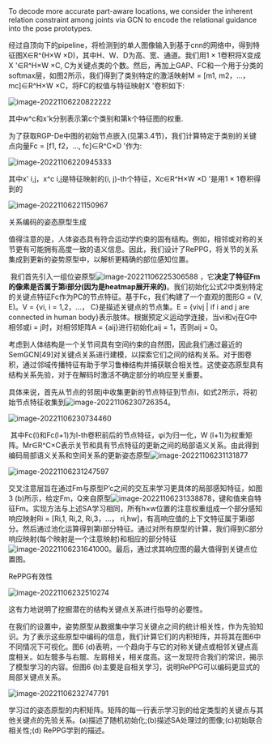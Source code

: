 ​	

To decode more accurate part-aware locations, we consider the inherent relation constraint among joints via GCN to encode the relational guidance into the pose prototypes.

​	经过自顶向下的pipeline，将检测到的单人图像输入到基于cnn的网络中，得到特征图X∈R^(H×W ×D)，其中H、W、D为高、宽、通道。我们用1 × 1卷积将X变成X '∈R^H×W ×C, C为关键点类的个数。然后，再加上GAP、FC和一个用于分类的softmax层，如图2所示，我们得到了类别特定的激活映射M = [m1, m2，…， mc]∈R^H×W ×C，将FC的权值与特征映射X '卷积如下:

![image-20221106220822222](E:\MarkDown\picture\image-20221106220822222.png)

其中w^c和x'k分别表示第c个类别和第k个特征图的权重.

为了获取RGP-De中图的初始节点嵌入(见第3.4节)，我们计算特定于类别的关键点向量Fc = [f1, f2，…, fc]∈R^C×D '作为:

![image-20221106220945333](E:\MarkDown\picture\image-20221106220945333.png)

其中x' i,j，x^c i,j是特征映射的(i, j)-th个特征，Xc∈R^H×W ×D '是用1 × 1卷积得到的

![image-20221106221150967](E:\MarkDown\picture\image-20221106221150967.png)

关系编码的姿态原型生成

​	值得注意的是，人体姿态具有符合运动学约束的固有结构。例如，相邻或对称的关节更有可能拥有高度一致的语义信息。因此，我们设计了RePPG，将关节的关系集成到更新的姿势原型中，以解析更精确的部位感知位置。

​	我们首先引入一组位姿原型![image-20221106225306588](E:\MarkDown\picture\image-20221106225306588.png) ，它**决定了特征Fm的像素是否属于第i部分(因为是heatmap展开来的)**。我们初始化公式2中类别特定的关键点特征Fc作为PC的节点特征。基于Fc，我们构建了一个直观的图形G = (V, E)。V = {vi, i = 1,2，…， C}是描述关键点的节点集。E = {vivj | if i and j are connected in human body}表示肢体。根据预定义运动学连接，当vi和vj在G中相邻或i = j时，对相邻矩阵A = {aij}进行初始化aij = 1，否则aij = 0。

​	考虑到人体结构是一个关节间具有空间约束的自然图，因此我们通过最近的SemGCN[49]对关键点关系进行建模，以探索它们之间的结构关系。对于图卷积，通过邻域传播特征有助于学习鲁棒结构并捕获联合相关性。这使姿态原型具有结构关系先验，对于在解码时激活不确定部分的响应至关重要。

​	具体来说，首先从节点的邻居j中收集更新的节点特征到节点i，如式2所示，将初始节点特征收集到![image-20221106230726354](E:\MarkDown\picture\image-20221106230726354.png)。

![image-20221106230734460](E:\MarkDown\picture\image-20221106230734460.png)



​	其中Fc(l)和Fc(l+1)为l-th卷积前后的节点特征，φi为归一化，W (l+1)为权重矩阵。Mr∈R^C×C表示关节和具有节点特征的更新之间的局部语义关系。由此得到编码局部语义关系和空间关系的更新姿态原型![image-20221106231131877](E:\MarkDown\picture\image-20221106231131877.png)

![image-20221106231247597](E:\MarkDown\picture\image-20221106231247597.png)

​	交叉注意层旨在通过Fm与原型P’c之间的交互来学习更具体的局部感知特征，如图3 (b)所示，给定Fm，Q来自原型![image-20221106231338878](E:\MarkDown\picture\image-20221106231338878.png)，键和值来自特征Fm。实现方法与上述SA学习相同，所有h×w位置的注意权重组成一个部分感知响应映射Ri = [Ri,1, Ri,2, Ri,3，…， ri,hw]，有高响应值的上下文特征属于第i部分。然后通过池化运算得到第i部分特征。通过对所有原型的计算，我们得到C部分响应映射(每个映射是一个注意映射)和相应的部分特征![image-20221106231641000](E:\MarkDown\picture\image-20221106231641000.png)。最后，通过求其响应图的最大值得到关键点位置图。

RePPG有效性

![image-20221106232510274](E:\MarkDown\picture\image-20221106232510274.png)

这有力地说明了挖掘潜在的结构关键点关系进行指导的必要性。

在我们的设置中，姿势原型从数据集中学习关键点之间的统计相关性，作为先验知识。为了表示这些原型中编码的信息，我们计算它们的内积矩阵，并将其在图6中不同情况下可视化。图6 (d)表明，一个趋向于与它的对称关键点或相邻关键点高度相关。如左髋多与右髋、左肩相关，相关度高。这一发现符合我们的常识，揭示了模型学习的内容。但图6 (b)主要是自相关学习，说明RePPG可以编码更显式的局部关键点关系。



![image-20221106232747791](E:\MarkDown\picture\image-20221106232747791.png)

学习过的姿态原型的内积矩阵。矩阵的每一行表示学习到的给定类型的关键点与其他关键点的先验关系。(a)描述了随机初始化;(b)描述SA处理过的图像;(c)初始联合相关性;(d) RePPG学到的描述。







